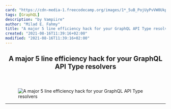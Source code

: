 ```yaml
---
card: "https://cdn-media-1.freecodecamp.org/images/1*_5uB_PojUyPvVW0UkpMDUw.jpeg"
tags: [GraphQL]
description: "by Vampiire"
author: "Milad E. Fahmy"
title: "A major 5 line efficiency hack for your GraphQL API Type resolvers"
created: "2021-08-16T11:39:16+02:00"
modified: "2021-08-16T11:39:16+02:00"
---
```

<div class="site-wrapper">
<main id="site-main" class="site-main outer">
<div class="inner">
<article class="post-full post tag-graphql tag-apollo tag-efficiency tag-technology tag-programming ">
<header class="post-full-header">
<h1 class="post-full-title">A major 5 line efficiency hack for your GraphQL API Type resolvers</h1>
</header>
<figure class="post-full-image">
<picture>
<source media="(max-width: 700px)" sizes="1px" srcset="data:image/gif;base64,R0lGODlhAQABAIAAAAAAAP///yH5BAEAAAAALAAAAAABAAEAAAIBRAA7 1w">
<source media="(min-width: 701px)" sizes="(max-width: 800px) 400px,
(max-width: 1170px) 700px,
1400px" srcset="https://cdn-media-1.freecodecamp.org/images/1*_5uB_PojUyPvVW0UkpMDUw.jpeg 300w,
https://cdn-media-1.freecodecamp.org/images/1*_5uB_PojUyPvVW0UkpMDUw.jpeg 600w,
https://cdn-media-1.freecodecamp.org/images/1*_5uB_PojUyPvVW0UkpMDUw.jpeg 1000w,
https://cdn-media-1.freecodecamp.org/images/1*_5uB_PojUyPvVW0UkpMDUw.jpeg 2000w">
<img onerror="this.style.display='none'" src="https://cdn-media-1.freecodecamp.org/images/1*_5uB_PojUyPvVW0UkpMDUw.jpeg" alt="A major 5 line efficiency hack for your GraphQL API Type resolvers">
</picture>
</figure>
<section class="post-full-content">
<div class="post-content medium-migrated-article">
</div>
<hr>
</section>
</article>
</div>
</main>
</div>
<!-- Google Tag Manager (noscript) -->
<!-- End Google Tag Manager (noscript) -->
